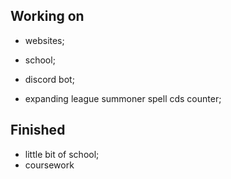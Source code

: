 ## Working on
  - websites;
  - school;
  - discord bot;
  
  - expanding league summoner spell cds counter;  

## Finished
  - little bit of school;
  - coursework
  

<!---
tszhh/tszhh is a ✨ special ✨ repository because its `README.md` (this file) appears on your GitHub profile.
You can click the Preview link to take a look at your changes.
--->
